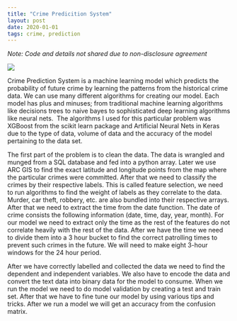 ```yaml
---
title: "Crime Predicition System"
layout: post
date: 2020-01-01
tags: crime, prediction
---
```


*Note: Code and details not shared due to non-disclosure agreement*

![]( https://i.dailymail.co.uk/i/pix/2015/09/30/16/2CF0484B00000578-3255021-image-a-37_1443627872502.jpg)

Crime Prediction System is a machine learning model which predicts the probability of future crime by learning the patterns from the historical crime data. We can use many different algorithms for creating our model. Each model has plus and minuses; from traditional machine learning algorithms like decisions trees to naive bayes to sophisticated deep learning algorithms like neural nets. 
The algorithms I used for this particular problem was XGBoost from the scikit learn package and Artificial Neural Nets in Keras due to the type of data, volume of data and the accuracy of the model pertaining to the data set.

The first part of the problem is to clean the data. The data is wrangled and munged from a SQL database and fed into a python array. Later we use ARC GIS to find the exact latitude and longitude points from the map where the particular crimes were committed. After that we need to classify the crimes by their respective labels. This is called feature selection, we need to run algorithms to find the weight of labels as they correlate to the data. Murder, car theft, robbery, etc. are also bundled into their respective arrays. After that we need to extract the time from the date function. The date of crime consists the following information (date, time, day, year, month). For our model we need to extract only the time as the rest of the features do not correlate heavily with the rest of the data. After we have the time we need to divide them into a 3 hour bucket to find the correct patrolling times to prevent such crimes in the future. We will need to make eight 3-hour windows for the 24 hour period. 

After we have correctly labelled and collected the data we need to find the dependent and independent variables. We also have to encode the data and convert the text data into binary data for the model to consume. When we run the model we need to do model validation by creating a test and train set. After that we have to fine tune our model by using various tips and tricks. After we run a model we will get an accuracy from the confusion matrix.

 
